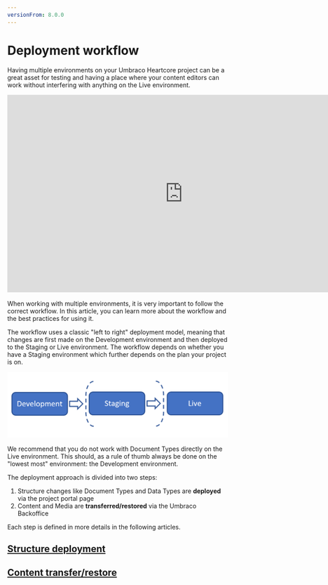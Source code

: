 ```yaml
---
versionFrom: 8.0.0
---
```


# Deployment workflow

Having multiple environments on your Umbraco Heartcore project can be a great asset for testing and having a place where your content editors can work without interfering with anything on the Live environment.

<iframe width="800" height="450" src="https://www.youtube.com/watch?v=M0FJtJ10czY" frameborder="0" allow="autoplay; encrypted-media" allowfullscreen></iframe>

When working with multiple environments, it is very important to follow the correct workflow. In this article, you can learn more about the workflow and the best practices for using it.

The workflow uses a classic "left to right" deployment model, meaning that changes are first made on the Development environment and then deployed to the Staging or Live environment. The workflow depends on whether you have a Staging environment which further depends on the plan your project is on.

![Left-to-right deployment model](images/left-to-right.png)

We recommend that you do not work with Document Types directly on the Live environment. This should, as a rule of thumb always be done on the "lowest most" environment: the Development environment.

The deployment approach is divided into two steps: 

1. Structure changes like Document Types and Data Types are **deployed** via the project portal page
2. Content and Media are **transferred/restored** via the Umbraco Backoffice

Each step is defined in more details in the following articles.

## [Structure deployment](Structure-deployment)

## [Content transfer/restore](Content-transfer)
